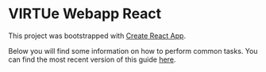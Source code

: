 # VIRTUe Webapp React

This project was bootstrapped with [Create React App](https://github.com/facebookincubator/create-react-app).

Below you will find some information on how to perform common tasks.
You can find the most recent version of this guide [here](https://github.com/facebook/create-react-app/blob/master/packages/react-scripts/template/README.md).